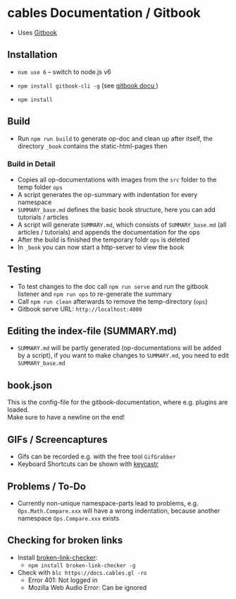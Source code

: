 # cables Documentation / Gitbook

- Uses [Gitbook](https://github.com/GitbookIO/gitbook)

## Installation

- `nvm use 6` – switch to node.js v6


- `npm install gitbook-cli -g` (see [gitbook docu ](https://github.com/GitbookIO/gitbook/blob/master/docs/setup.md))
- `npm install`

## Build

- Run `npm run build` to generate op-doc and clean up after itself, the directory `_book` contains the static-html-pages then


### Build in Detail

- Copies all op-documentations with images from the `src` folder to the temp folder `ops`
- A script generates the op-summary with indentation for every namespace
- `SUMMARY_base.md` defines the basic book structure, here you can add tutorials / articles
- A script will generate `SUMMARY.md`, which consists of `SUMMARY_base.md` (all articles / tutorials) and appends the documentation for the ops
- After the build is finished the temporary foldr `ops` is deleted
- In `_book` you can now start a http-server to view the book

## Testing

- To test changes to the doc call `npm run serve` and run the gitbook listener and `npm run ops` to re-generate the summary
- Call `npm run clean` afterwards to remove the temp-directory (`ops`)
- Gitbook serve URL: `http://localhost:4000`

## Editing the index-file (SUMMARY.md)

- `SUMMARY.md` will be partly generated (op-documentations will be added by a script), if you want to make changes to `SUMMARY.md`, you need to edit `SUMMARY_base.md`

## book.json

This is the config-file for the gitbook-documentation, where e.g. plugins are loaded.  
Make sure to have a newline on the end!

## GIFs / Screencaptures

- Gifs can be recorded e.g. with the free tool `GifGrabber`
- Keyboard Shortcuts can be shown with [keycastr](https://github.com/keycastr/keycastr)

## Problems / To-Do

- Currently non-unique namespace-parts lead to problems, e.g. `Ops.Math.Compare.xxx` will have a wrong indentation, because another namespace `Ops.Compare.xxx` exists

## Checking for broken links

- Install [broken-link-checker](https://github.com/stevenvachon/broken-link-checker):
  - `npm install broken-link-checker -g`
- Check with `blc https://docs.cables.gl -ro`
  - Error 401: Not logged in
  - Mozilla Web Audio Error: Can be ignored
